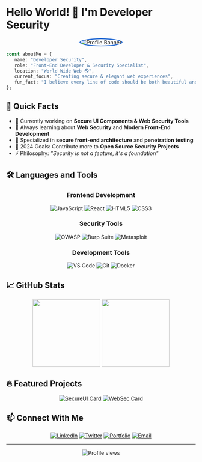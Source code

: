 # Hello World! 👋 I'm Developer Security

<div align="center">
  <img src="/api/placeholder/400/400" alt="Profile Banner" style="border-radius: 50%; border: 2px solid #0052CC;" />
</div>

```typescript
const aboutMe = {
   name: "Developer Security",
   role: "Front-End Developer & Security Specialist",
   location: "World Wide Web 🌎",
   current_focus: "Creating secure & elegant web experiences",
   fun_fact: "I believe every line of code should be both beautiful and secure 🛡️"
};
```

## 🚀 Quick Facts

- 🔭 Currently working on **Secure UI Components & Web Security Tools**
- 🌱 Always learning about **Web Security** and **Modern Front-End Development**
- 💼 Specialized in **secure front-end architecture** and **penetration testing**
- 🎯 2024 Goals: Contribute more to **Open Source Security Projects**
- ⚡ Philosophy: *"Security is not a feature, it's a foundation"*

## 🛠️ Languages and Tools

<div align="center">

### Frontend Development
![JavaScript](https://img.shields.io/badge/-JavaScript-0d1117?style=flat-square&logo=javascript)
![React](https://img.shields.io/badge/-React-0d1117?style=flat-square&logo=react&logoColor=00A3FF)
![HTML5](https://img.shields.io/badge/-HTML5-0d1117?style=flat-square&logo=html5)
![CSS3](https://img.shields.io/badge/-CSS3-0d1117?style=flat-square&logo=css3&logoColor=00A3FF)

### Security Tools
![OWASP](https://img.shields.io/badge/-OWASP-0d1117?style=flat-square&logo=owasp)
![Burp Suite](https://img.shields.io/badge/-Burp_Suite-0d1117?style=flat-square&logo=burpsuite)
![Metasploit](https://img.shields.io/badge/-Metasploit-0d1117?style=flat-square&logo=metasploit)

### Development Tools
![VS Code](https://img.shields.io/badge/-VS_Code-0d1117?style=flat-square&logo=visual-studio-code&logoColor=00A3FF)
![Git](https://img.shields.io/badge/-Git-0d1117?style=flat-square&logo=git)
![Docker](https://img.shields.io/badge/-Docker-0d1117?style=flat-square&logo=docker&logoColor=00A3FF)

</div>

## 📈 GitHub Stats

<div align="center">
  <img height="180em" src="https://github-readme-stats.vercel.app/api?username=USUARIO&show_icons=true&theme=github_dark&include_all_commits=true&count_private=true&bg_color=0d1117&border_color=0d1117&title_color=00A3FF&icon_color=00A3FF"/>
  <img height="180em" src="https://github-readme-stats.vercel.app/api/top-langs/?username=USUARIO&layout=compact&langs_count=7&theme=github_dark&bg_color=0d1117&border_color=0d1117&title_color=00A3FF"/>
</div>

## 🔥 Featured Projects

<div align="center">

[![SecureUI Card](https://github-readme-stats.vercel.app/api/pin/?username=USUARIO&repo=secure-ui&theme=github_dark&bg_color=0d1117&border_color=30363d&title_color=00A3FF&icon_color=00A3FF)](https://github.com/USUARIO/secure-ui)
[![WebSec Card](https://github-readme-stats.vercel.app/api/pin/?username=USUARIO&repo=websec-toolkit&theme=github_dark&bg_color=0d1117&border_color=30363d&title_color=00A3FF&icon_color=00A3FF)](https://github.com/USUARIO/websec-toolkit)

</div>

## 📫 Connect With Me

<div align="center">

[![LinkedIn](https://img.shields.io/badge/LinkedIn-0d1117?style=for-the-badge&logo=linkedin&logoColor=00A3FF)](TU_LINKEDIN)
[![Twitter](https://img.shields.io/badge/Twitter-0d1117?style=for-the-badge&logo=twitter&logoColor=00A3FF)](TU_TWITTER)
[![Portfolio](https://img.shields.io/badge/Portfolio-0d1117?style=for-the-badge&logo=About.me&logoColor=00A3FF)](TU_WEBSITE)
[![Email](https://img.shields.io/badge/Email-0d1117?style=for-the-badge&logo=gmail&logoColor=00A3FF)](mailto:TU_EMAIL)

</div>

---

<div align="center">
  <img src="https://komarev.com/ghpvc/?username=USUARIO&color=00A3FF&style=flat-square" alt="Profile views"/>
</div>
